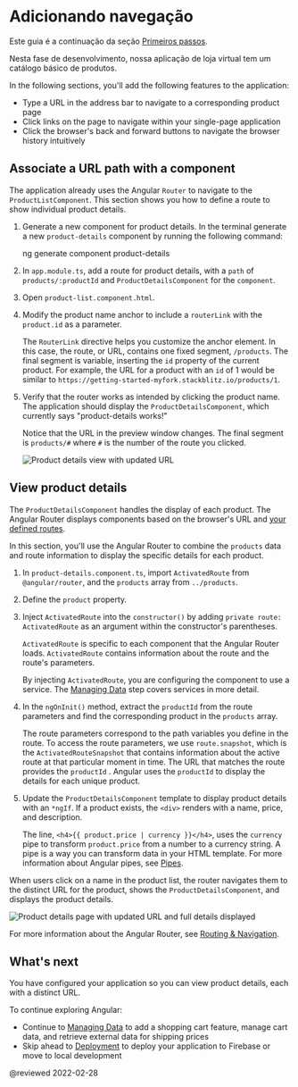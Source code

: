 # Adicionando navegação

Este guia é a continuação da seção [Primeiros passos](start "Get started with a basic Angular app").

Nesta fase de desenvolvimento, nossa aplicação de loja virtual tem um catálogo básico de produtos.

In the following sections, you'll add the following features to the application:

*   Type a URL in the address bar to navigate to a corresponding product page
*   Click links on the page to navigate within your single-page application
*   Click the browser's back and forward buttons to navigate the browser history intuitively

<a id="define-routes"></a>

## Associate a URL path with a component

The application already uses the Angular `Router` to navigate to the `ProductListComponent`. This section shows you how to define a route to show individual product details.

1.  Generate a new component for product details. In the terminal generate a new `product-details` component by running the following command:

    <code-example format="shell" language="shell">

    ng generate component product-details

    </code-example>

1.  In `app.module.ts`, add a route for product details, with a `path` of `products/:productId` and `ProductDetailsComponent` for the `component`.

    <code-example header="src/app/app.module.ts" path="getting-started/src/app/app.module.ts" region="product-details-route"></code-example>

1.  Open `product-list.component.html`.

1.  Modify the product name anchor to include a `routerLink` with the `product.id` as a parameter.

    <code-example header="src/app/product-list/product-list.component.html" path="getting-started/src/app/product-list/product-list.component.html" region="router-link"></code-example>

    The `RouterLink` directive helps you customize the anchor element. In this case, the route, or URL, contains one fixed segment, `/products`. The final segment is variable, inserting the `id` property of the current product. For example, the URL for a product with an `id` of 1 would be similar to `https://getting-started-myfork.stackblitz.io/products/1`.

1.  Verify that the router works as intended by clicking the product name. The application should display the `ProductDetailsComponent`, which currently says "product-details works!"

    Notice that the URL in the preview window changes. The final segment is `products/#` where `#` is the number of the route you clicked.

    <div class="lightbox">

    <img alt="Product details view with updated URL" src="generated/images/guide/start/product-details-works.png">

    </div>

## View product details

The `ProductDetailsComponent` handles the display of each product. The Angular Router displays components based on the browser's URL and [your defined routes](#define-routes).

In this section, you'll use the Angular Router to combine the `products` data and route information to display the specific details for each product.

1.  In `product-details.component.ts`, import `ActivatedRoute` from `@angular/router`, and the `products` array from `../products`.

    <code-example header="src/app/product-details/product-details.component.ts" path="getting-started/src/app/product-details/product-details.component.1.ts" region="imports"></code-example>

1.  Define the `product` property.

    <code-example header="src/app/product-details/product-details.component.ts" path="getting-started/src/app/product-details/product-details.component.1.ts" region="product-prop"></code-example>

1.  Inject `ActivatedRoute` into the `constructor()` by adding `private route: ActivatedRoute` as an argument within the constructor's parentheses.

    <code-example header="src/app/product-details/product-details.component.ts" path="getting-started/src/app/product-details/product-details.component.1.ts" region="props-methods"></code-example>

    `ActivatedRoute` is specific to each component that the Angular Router loads. `ActivatedRoute` contains information about the route and the route's parameters.

    By injecting `ActivatedRoute`, you are configuring the component to use a service. The [Managing Data](start/start-data "Try it: Managing Data") step covers services in more detail.

1.  In the `ngOnInit()` method, extract the `productId` from the route parameters and find the corresponding product in the `products` array.

    <code-example header="src/app/product-details/product-details.component.ts" path="getting-started/src/app/product-details/product-details.component.1.ts" region="get-product"></code-example>

    The route parameters correspond to the path variables you define in the route. To access the route parameters, we use `route.snapshot`, which is the `ActivatedRouteSnapshot` that contains information about the active route at that particular moment in time. The URL that matches the route provides the `productId` . Angular uses the `productId` to display the details for each unique product.

1.  Update the `ProductDetailsComponent` template to display product details with an `*ngIf`. If a product exists, the `<div>` renders with a name, price, and description.

    <code-example header="src/app/product-details/product-details.component.html" path="getting-started/src/app/product-details/product-details.component.html" region="details"></code-example>

    The line, `<h4>{{ product.price | currency }}</h4>`, uses the `currency` pipe to transform `product.price` from a number to a currency string. A pipe is a way you can transform data in your HTML template. For more information about Angular pipes, see [Pipes](guide/pipes "Pipes").

When users click on a name in the product list, the router navigates them to the distinct URL for the product, shows the `ProductDetailsComponent`, and displays the product details.

<div class="lightbox">

<img alt="Product details page with updated URL and full details displayed" src="generated/images/guide/start/product-details-routed.png">

</div>

For more information about the Angular Router, see [Routing & Navigation](guide/router "Routing & Navigation guide").

## What's next

You have configured your application so you can view product details, each with a distinct URL.

To continue exploring Angular:

*   Continue to [Managing Data](start/start-data "Try it: Managing Data") to add a shopping cart feature, manage cart data, and retrieve external data for shipping prices
*   Skip ahead to [Deployment](start/start-deployment "Try it: Deployment") to deploy your application to Firebase or move to local development

@reviewed 2022-02-28
